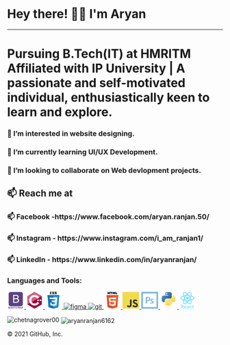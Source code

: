 <body>
 <h1>Hey there! 🙋‍♂️ I'm Aryan</h1>
  <hr>
<h1> Pursuing B.Tech(IT) at HMRITM Affiliated with IP University | A passionate and self-motivated individual, enthusiastically keen to learn and explore.</h1>
  </hr>
<h3>👀 I’m interested in website designing.</h3>
<h3>🌱 I’m currently learning UI/UX Development.</h3>
<h3>💞️ I’m looking to collaborate on Web devlopment projects.</h3>
<h2>📫 Reach me at</h2> 
<h3>📫 Facebook -https://www.facebook.com/aryan.ranjan.50/</h3>
<h3>📫 Instagram - https://www.instagram.com/i_am_ranjan1/</h3>
<h3>📫 LinkedIn - https://www.linkedin.com/in/aryanranjan/</h3> 
  
<h3 align="left">Languages and Tools:</h3>
<p align="left"> 
 <a href="https://getbootstrap.com" target="_blank"> 
 <img src="https://raw.githubusercontent.com/devicons/devicon/master/icons/bootstrap/bootstrap-plain-wordmark.svg" alt="bootstrap" width="40" height="40"/> 
  </a> 
  <a href="https://www.w3schools.com/cpp/" target="_blank"> 
  <img src="https://raw.githubusercontent.com/devicons/devicon/master/icons/cplusplus/cplusplus-original.svg" alt="cplusplus" width="40" height="40"/> 
  </a> 
  <a href="https://www.w3schools.com/css/" target="_blank"> 
   <img src="https://raw.githubusercontent.com/devicons/devicon/master/icons/css3/css3-original-wordmark.svg" alt="css3" width="40" height="40"/> 
  </a> 
  <a href="https://www.figma.com/" target="_blank"> 
  <img src="https://www.vectorlogo.zone/logos/figma/figma-icon.svg" alt="figma" width="40" height="40"/> 
  </a> 
  <a href="https://git-scm.com/" target="_blank"> 
   <img src="https://www.vectorlogo.zone/logos/git-scm/git-scm-icon.svg" alt="git" width="40" height="40"/> 
  </a> 
  <a href="https://www.w3.org/html/" target="_blank"> 
   <img src="https://raw.githubusercontent.com/devicons/devicon/master/icons/html5/html5-original-wordmark.svg" alt="html5" width="40" height="40"/> 
  </a> 
  <a href="https://developer.mozilla.org/en-US/docs/Web/JavaScript" target="_blank"> 
   <img src="https://raw.githubusercontent.com/devicons/devicon/master/icons/javascript/javascript-original.svg" alt="javascript" width="40" height="40"/> 
  </a> 
  <a href="https://www.photoshop.com/en" target="_blank"> 
   <img src="https://raw.githubusercontent.com/devicons/devicon/master/icons/photoshop/photoshop-line.svg" alt="photoshop" width="40" height="40"/> 
  </a> 
  <a href="https://www.python.org" target="_blank"> 
   <img src="https://raw.githubusercontent.com/devicons/devicon/master/icons/python/python-original.svg" alt="python" width="40" height="40"/> 
  </a> 
  <a href="https://reactjs.org/" target="_blank"> 
   <img src="https://raw.githubusercontent.com/devicons/devicon/master/icons/react/react-original-wordmark.svg" alt="react" width="40" height="40"/> 
  </a> 
  </p>

<p><img align="left" src="https://github-readme-stats.vercel.app/api/top-langs?username=aryanranjan6162&show_icons=true&locale=en&layout=compact" alt="chetnagrover00" /></p>

<p>&nbsp;<img align="center" src="https://github-readme-stats.vercel.app/api?username=aryanranjan6162&show_icons=true&locale=en" alt="aryanranjan6162" /></p>
© 2021 GitHub, Inc.
</body>
<!---
aryanranjan6162/aryanranjan6162 is a ✨ special ✨ repository because its `README.md` (this file) appears on your GitHub profile.
You can click the Preview link to take a look at your changes.
--->
